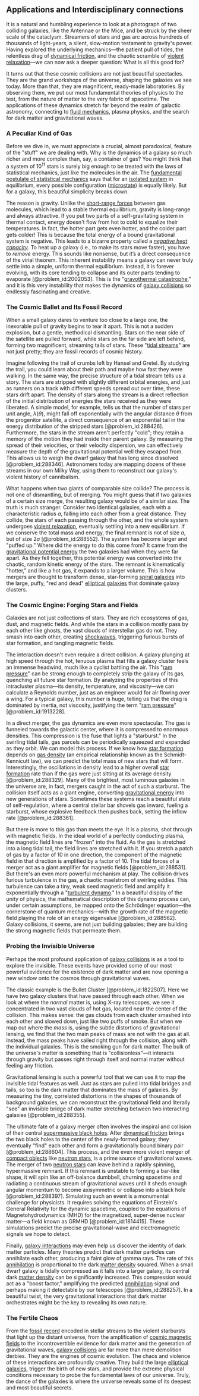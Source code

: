 ## Applications and Interdisciplinary connections

It is a natural and humbling experience to look at a photograph of two colliding galaxies, like the Antennae or the Mice, and be struck by the sheer scale of the cataclysm. Streamers of stars and gas arc across hundreds of thousands of light-years, a silent, slow-motion testament to gravity's power. Having explored the underlying mechanics—the patient pull of tides, the relentless drag of [dynamical friction](@article_id:159122), and the chaotic scramble of [violent relaxation](@article_id:158052)—we can now ask a deeper question: What is all this good for?

It turns out that these cosmic collisions are not just beautiful spectacles. They are the grand workshops of the universe, shaping the galaxies we see today. More than that, they are magnificent, ready-made laboratories. By observing them, we put our most fundamental theories of physics to the test, from the nature of matter to the very fabric of spacetime. The applications of these dynamics stretch far beyond the realm of galactic astronomy, connecting to [fluid mechanics](@article_id:152004), plasma physics, and the search for dark matter and gravitational waves.

### A Peculiar Kind of Gas

Before we dive in, we must appreciate a crucial, almost paradoxical, feature of the "stuff" we are dealing with. Why is the dynamics of a galaxy so much richer and more complex than, say, a container of gas? You might think that a system of $10^{11}$ stars is surely big enough to be treated with the laws of statistical mechanics, just like the molecules in the air. The [fundamental postulate of statistical mechanics](@article_id:148379) says that for an [isolated system](@article_id:141573) in equilibrium, every possible configuration ([microstate](@article_id:155509)) is equally likely. But for a galaxy, this beautiful simplicity breaks down.

The reason is gravity. Unlike the [short-range forces](@article_id:142329) between gas molecules, which lead to a stable thermal equilibrium, gravity is long-range and always attractive. If you put two parts of a self-gravitating system in thermal contact, energy doesn't flow from hot to cold to equalize their temperatures. In fact, the hotter part gets even hotter, and the colder part gets colder! This is because the total energy of a bound gravitational system is negative. This leads to a bizarre property called a *[negative heat capacity](@article_id:135900)*. To heat up a galaxy (i.e., to make its stars move faster), you have to *remove* energy. This sounds like nonsense, but it’s a direct consequence of the virial theorem. This inherent instability means a galaxy can never truly settle into a simple, uniform thermal equilibrium. Instead, it is forever evolving, with its core tending to collapse and its outer parts tending to evaporate [@problem_id:2002053]. This is the "[gravothermal catastrophe](@article_id:160664)," and it is this very instability that makes the dynamics of [galaxy collisions](@article_id:158120) so endlessly fascinating and creative.

### The Cosmic Ballet and Its Fossil Record

When a small galaxy dares to venture too close to a large one, the inexorable pull of gravity begins to tear it apart. This is not a sudden explosion, but a gentle, methodical dismantling. Stars on the near side of the satellite are pulled forward, while stars on the far side are left behind, forming two magnificent, streaming tails of stars. These "[tidal streams](@article_id:159026)" are not just pretty; they are fossil records of cosmic history.

Imagine following the trail of crumbs left by Hansel and Gretel. By studying the trail, you could learn about their path and maybe how fast they were walking. In the same way, the precise structure of a tidal stream tells us a story. The stars are stripped with slightly different orbital energies, and just as runners on a track with different speeds spread out over time, these stars drift apart. The density of stars along the stream is a direct reflection of the initial distribution of energies the stars received as they were liberated. A simple model, for example, tells us that the number of stars per unit angle, $\lambda(\theta)$, might fall off exponentially with the angular distance $\theta$ from the progenitor satellite, a direct consequence of an exponential tail in the energy distribution of the stripped stars [@problem_id:288426]. Furthermore, the stars in the stream aren't perfectly "cold"; they retain a memory of the motion they had inside their parent galaxy. By measuring the spread of their velocities, or their velocity dispersion, we can effectively measure the depth of the gravitational potential well they escaped from. This allows us to weigh the dwarf galaxy that has long since dissolved [@problem_id:288346]. Astronomers today are mapping dozens of these streams in our own Milky Way, using them to reconstruct our galaxy's violent history of cannibalism.

What happens when two giants of comparable size collide? The process is not one of dismantling, but of merging. You might guess that if two galaxies of a certain size merge, the resulting galaxy would be of a similar size. The truth is much stranger. Consider two identical galaxies, each with a characteristic radius $a$, falling into each other from a great distance. They collide, the stars of each passing through the other, and the whole system undergoes [violent relaxation](@article_id:158052), eventually settling into a new equilibrium. If we conserve the total mass and energy, the final remnant is not of size $a$, but of size $2a$ [@problem_id:288552]. The system has become larger and "puffed up." Where did the energy to do this come from? It came from the [gravitational potential energy](@article_id:268544) the two galaxies had when they were far apart. As they fell together, this potential energy was converted into the chaotic, random kinetic energy of the stars. The remnant is kinematically "hotter," and like a hot gas, it expands to a larger volume. This is how mergers are thought to transform dense, star-forming [spiral galaxies](@article_id:161543) into the large, puffy, "red and dead" [elliptical galaxies](@article_id:157759) that dominate galaxy clusters.

### The Cosmic Engine: Forging Stars and Fields

Galaxies are not just collections of stars. They are rich ecosystems of gas, dust, and magnetic fields. And while the stars in a collision mostly pass by each other like ghosts, the vast clouds of interstellar gas do not. They smash into each other, creating [shockwaves](@article_id:191470), triggering furious bursts of star formation, and tangling magnetic fields.

The interaction doesn't even require a direct collision. A galaxy plunging at high speed through the hot, tenuous plasma that fills a galaxy cluster feels an immense headwind, much like a cyclist battling the air. This "[ram pressure](@article_id:194438)" can be strong enough to completely strip the galaxy of its gas, quenching all future star formation. By analyzing the properties of this intracluster plasma—its density, temperature, and viscosity—we can calculate a Reynolds number, just as an engineer would for air flowing over a wing. For a typical galaxy, this number is huge, telling us that the drag is dominated by inertia, not viscosity, justifying the term "[ram pressure](@article_id:194438)" [@problem_id:1913228].

In a direct merger, the gas dynamics are even more spectacular. The gas is funneled towards the galactic center, where it is compressed to enormous densities. This compression is the fuse that lights a "starburst." In the swirling tidal tails, gas parcels can be periodically squeezed and expanded as they orbit. We can model this process. If we know how [star formation](@article_id:159862) depends on [gas density](@article_id:143118) (an empirical relationship known as the Schmidt-Kennicutt law), we can predict the total mass of new stars that will form. Interestingly, the oscillations in density lead to a higher overall [star formation](@article_id:159862) rate than if the gas were just sitting at its average density [@problem_id:288329]. Many of the brightest, most luminous galaxies in the universe are, in fact, mergers caught in the act of such a starburst. The collision itself acts as a giant engine, converting [gravitational energy](@article_id:193232) into new generations of stars. Sometimes these systems reach a beautiful state of self-regulation, where a central stellar bar shovels gas inward, fueling a starburst, whose explosive feedback then pushes back, setting the inflow rate [@problem_id:288361].

But there is more to this gas than meets the eye. It is a plasma, shot through with magnetic fields. In the ideal world of a perfectly conducting plasma, the magnetic field lines are "frozen" into the fluid. As the gas is stretched into a long tidal tail, the field lines are stretched with it. If you stretch a patch of gas by a factor of 10 in one direction, the component of the magnetic field in that direction is amplified by a factor of 10. The tidal forces of a merger act as a giant amplifier for magnetic fields [@problem_id:288531]. But there's an even more powerful mechanism at play. The collision drives furious turbulence in the gas, a chaotic maelstrom of swirling eddies. This turbulence can take a tiny, weak seed magnetic field and amplify it exponentially through a "[turbulent dynamo](@article_id:160054)." In a beautiful display of the unity of physics, the mathematical description of this dynamo process can, under certain assumptions, be mapped onto the Schrödinger equation—the cornerstone of quantum mechanics—with the growth rate of the magnetic field playing the role of an energy eigenvalue [@problem_id:288562]. Galaxy collisions, it seems, are not just building galaxies; they are building the strong magnetic fields that permeate them.

### Probing the Invisible Universe

Perhaps the most profound application of [galaxy collisions](@article_id:158120) is as a tool to explore the invisible. These events have provided some of our most powerful evidence for the existence of dark matter and are now opening a new window onto the cosmos through gravitational waves.

The classic example is the Bullet Cluster [@problem_id:1822507]. Here we have two galaxy clusters that have passed through each other. When we look at where the *normal* matter is, using X-ray telescopes, we see it concentrated in two vast clouds of hot gas, located near the center of the collision. This makes sense: the gas clouds from each cluster smashed into each other and slowed down, just like two puffs of smoke. But when we map out where the *mass* is, using the subtle distortions of gravitational lensing, we find that the two main peaks of mass are not with the gas at all. Instead, the mass peaks have sailed right through the collision, along with the individual galaxies. This is the smoking gun for dark matter. The bulk of the universe's matter is something that is "collisionless"—it interacts through gravity but passes right through itself and normal matter without feeling any friction.

Gravitational lensing is such a powerful tool that we can use it to map the invisible tidal features as well. Just as stars are pulled into tidal bridges and tails, so too is the dark matter that dominates the mass of galaxies. By measuring the tiny, correlated distortions in the shapes of thousands of background galaxies, we can reconstruct the gravitational field and literally "see" an invisible bridge of dark matter stretching between two interacting galaxies [@problem_id:288355].

The ultimate fate of a galaxy merger often involves the inspiral and collision of their central [supermassive black holes](@article_id:157302). After [dynamical friction](@article_id:159122) brings the two black holes to the center of the newly-formed galaxy, they eventually "find" each other and form a gravitationally bound binary pair [@problem_id:288604]. This process, and the even more violent merger of [compact objects](@article_id:157117) like [neutron stars](@article_id:139189), is a prime source of gravitational waves. The merger of two [neutron stars](@article_id:139189) can leave behind a rapidly spinning, hypermassive remnant. If this remnant is unstable to forming a bar-like shape, it will spin like an off-balance dumbbell, churning spacetime and radiating a continuous stream of gravitational waves until it sheds enough angular momentum to become axisymmetric or collapse into a black hole [@problem_id:288397]. Simulating such an event is a monumental challenge for physicists. It requires solving the equations of Einstein's General Relativity for the dynamic spacetime, coupled to the equations of Magnetohydrodynamics (MHD) for the magnetized, super-dense nuclear matter—a field known as GRMHD [@problem_id:1814415]. These simulations predict the precise gravitational-wave and electromagnetic signals we hope to detect.

Finally, [galaxy interactions](@article_id:161480) may even help us discover the identity of dark matter particles. Many theories predict that dark matter particles can annihilate each other, producing a faint glow of gamma rays. The rate of this [annihilation](@article_id:158870) is proportional to the dark [matter density](@article_id:262549) squared. When a small dwarf galaxy is tidally compressed as it falls into a larger galaxy, its central dark [matter density](@article_id:262549) can be significantly increased. This compression would act as a "boost factor," amplifying the predicted [annihilation](@article_id:158870) signal and perhaps making it detectable by our telescopes [@problem_id:288257]. In a beautiful twist, the very gravitational interactions that dark matter orchestrates might be the key to revealing its own nature.

### The Fertile Chaos

From the [fossil record](@article_id:136199) encoded in stellar streams to the violent starbursts that light up the distant universe, from the amplification of [cosmic magnetic fields](@article_id:159468) to the incontrovertible evidence for dark matter and the generation of gravitational waves, [galaxy collisions](@article_id:158120) are far more than mere demolition derbies. They are the engines of cosmic evolution. The chaos and violence of these interactions are profoundly creative. They build the large [elliptical galaxies](@article_id:157759), trigger the birth of new stars, and provide the extreme physical conditions necessary to probe the fundamental laws of our universe. Truly, the dance of the galaxies is where the universe reveals some of its deepest and most beautiful secrets.